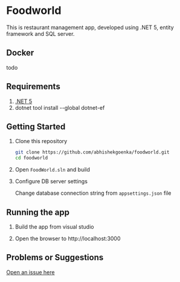 # Foodworld

This is restaurant management app, developed using .NET 5, entity framework and SQL server.

## Docker

todo

## Requirements

1. [.NET 5](https://dotnet.microsoft.com/download/dotnet/5.0)
1. dotnet tool install --global dotnet-ef


## Getting Started

1. Clone this repository

    ```bash
    git clone https://github.com/abhishekgoenka/foodworld.git
    cd foodworld
    ```

1. Open `FoodWorld.sln` and build

    
1. Configure DB server settings

    Change database connection string from `appsettings.json` file


## Running the app

1. Build the  app from visual studio

1. Open the browser to http://localhost:3000

## Problems or Suggestions

[Open an issue here](https://github.com/abhishekgoenka/angular-cosmos/issues)
